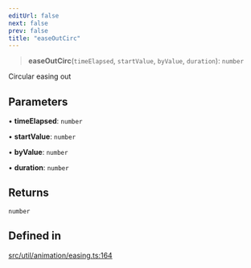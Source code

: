 ```yaml
---
editUrl: false
next: false
prev: false
title: "easeOutCirc"
---
```


> **easeOutCirc**(`timeElapsed`, `startValue`, `byValue`, `duration`): `number`

Circular easing out

## Parameters

• **timeElapsed**: `number`

• **startValue**: `number`

• **byValue**: `number`

• **duration**: `number`

## Returns

`number`

## Defined in

[src/util/animation/easing.ts:164](https://github.com/fabricjs/fabric.js/blob/a0b4adf41e0a1fd81824114cedd4c32bfb8cac25/src/util/animation/easing.ts#L164)
